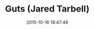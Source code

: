 ---
layout: lab-single.hbs
title: Guts (Jared Tarbell)
date: 2015-10-16 18:47:48
imgName: guts
tags:
  - Jared Tarbell
description: A translation of Jared Tarbell's <a href="http://www.complexification.net/gallery/machines/guts/" target="_blank">"Guts"</a> from Processing to JavaScript. See original <a href="http://www.complexification.net/gallery/machines/guts/appletl/guts_l.pde" target="_blank">source code</a>, or more of Tarbell's work at <a href="http://www.complexification.net/gallery/" target="_blank">complexification.net</a>.
---